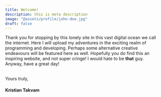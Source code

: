 ```yaml
---
title: Welcome!
description: this is meta description
image: "@assets/profile/john-doe.jpg"
draft: false
---
```


Thank you for stopping by this lonely site in this vast digital ocean we call the internet. Here I will upload my adventures in the exciting realm of programming and developing. Perhaps some alternative creative endeavours will be featured here as well. Hopefully you do find this an inspiring website, and not super cringe! I would hate to be **that** guy. Anyway, have a great day!

<br>Yours truly,</br>

#### Kristian Takvam
